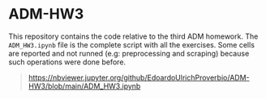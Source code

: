 # ADM-HW3

This repository contains the code relative to the third ADM homework. The `ADM_HW3.ipynb` file is the complete script with all the exercises. Some cells are reported and not runned (e.g: preprocessing and scraping) because such operations were done before. 

> https://nbviewer.jupyter.org/github/EdoardoUlrichProverbio/ADM-HW3/blob/main/ADM_HW3.ipynb
